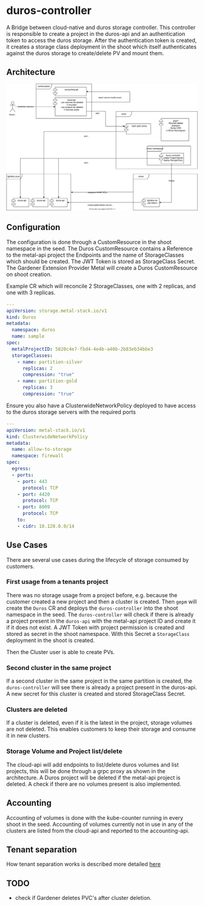 # duros-controller

A Bridge between cloud-native and duros storage controller. This controller is responsible to create a project in the duros-api and an authentication token to access the duros storage.
After the authentication token is created, it creates a storage class deployment in the shoot which itself authenticates against the duros storage to create/delete PV and mount them.

## Architecture

![Architecture](architecture.drawio.svg)

## Configuration

The configuration is done through a CustomResource in the shoot namespace in the seed. The Duros CustomResource contains a Reference to the metal-api project the Endpoints and the name of StorageClasses which should be created. The JWT Token is stored as StorageClass Secret.
The Gardener Extension Provider Metal will create a Duros CustomResource on shoot creation.

Example CR which will reconcile 2 StorageClasses, one with 2 replicas, and one with 3 replicas.

```yaml
---
apiVersion: storage.metal-stack.io/v1
kind: Duros
metadata:
  namespace: duros
  name: sample
spec:
  metalProjectID: 5820c4e7-fbd4-4e4b-a40b-2b83eb34bbe3
  storageClasses:
    - name: partition-silver
      replicas: 2
      compression: "true"
    - name: partition-gold
      replicas: 3
      compression: "true"
```

Ensure you also have a ClusterwideNetworkPolicy deployed to have access to the duros storage servers with the required ports

```yaml
---
apiVersion: metal-stack.io/v1
kind: ClusterwideNetworkPolicy
metadata:
  name: allow-to-storage
  namespace: firewall
spec:
  egress:
  - ports:
    - port: 443
      protocol: TCP
    - port: 4420
      protocol: TCP
    - port: 8009
      protocol: TCP
    to:
    - cidr: 10.128.0.0/14
```

## Use Cases

There are several use cases during the lifecycle of storage consumed by customers.

### First usage from a tenants project

There was no storage usage from a project before, e.g. because the customer created a new project and then a cluster is created.
Then `gepm` will create the `Duros` CR and deploys the `duros-controller` into the shoot namespace in the seed.
The `duros-controller` will check if there is already a project present in the `duros-api` with the metal-api project ID and create it if it does not exist.
A JWT Token with project permission is created and stored as secret in the shoot namespace.
With this Secret a `StorageClass` deployment in the shoot is created.

Then the Cluster user is able to create PVs.

### Second cluster in the same project

If a second cluster in the same project in the same partition is created, the `duros-controller` will see there is already a project present in the duros-api.
A new secret for this cluster is created and stored StorageClass Secret.

### Clusters are deleted

If a cluster is deleted, even if it is the latest in the project, storage volumes are not deleted. This enables customers to keep their storage and consume it in new clusters.

### Storage Volume and Project list/delete

The cloud-api will add endpoints to list/delete duros volumes and list projects, this will be done through a grpc proxy as shown in the architecture.
A Duros project will be deleted if the metal-api project is deleted. A check if there are no volumes present is also implemented.

## Accounting

Accounting of volumes is done with the kube-counter running in every shoot in the seed. Accounting of volumes currently not in use in any of the clusters
are listed from the cloud-api and reported to the accounting-api.

## Tenant separation

How tenant separation works is described more detailed [here](MULTITENANCY.md)

## TODO

- check if Gardener deletes PVC's after cluster deletion.
